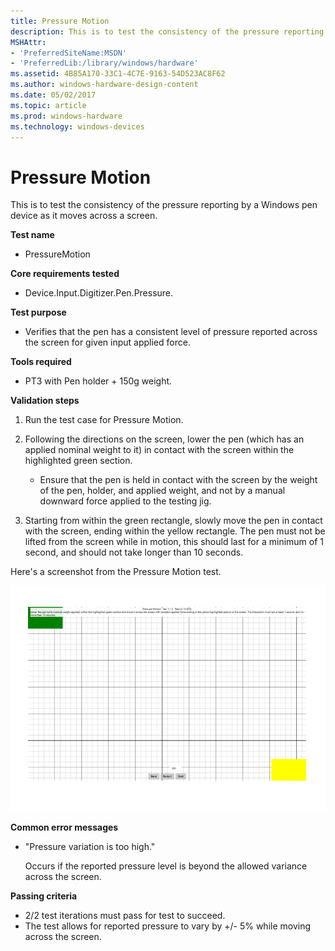 ```yaml
---
title: Pressure Motion
description: This is to test the consistency of the pressure reporting by a Windows pen device as it moves across a screen.
MSHAttr:
- 'PreferredSiteName:MSDN'
- 'PreferredLib:/library/windows/hardware'
ms.assetid: 4B85A170-33C1-4C7E-9163-54D523AC8F62
ms.author: windows-hardware-design-content
ms.date: 05/02/2017
ms.topic: article
ms.prod: windows-hardware
ms.technology: windows-devices
---
```


# Pressure Motion


This is to test the consistency of the pressure reporting by a Windows pen device as it moves across a screen.

**Test name**

-   PressureMotion

**Core requirements tested**

-   Device.Input.Digitizer.Pen.Pressure.

**Test purpose**

-   Verifies that the pen has a consistent level of pressure reported across the screen for given input applied force.

**Tools required**

-   PT3 with Pen holder + 150g weight.

**Validation steps**

1. Run the test case for Pressure Motion.

2. Following the directions on the screen, lower the pen (which has an applied nominal weight to it) in contact with the screen within the highlighted green section.

   -   Ensure that the pen is held in contact with the screen by the weight of the pen, holder, and applied weight, and not by a manual downward force applied to the testing jig.

3. Starting from within the green rectangle, slowly move the pen in contact with the screen, ending within the yellow rectangle. The pen must not be lifted from the screen while in motion, this should last for a minimum of 1 second, and should not take longer than 10 seconds.

Here's a screenshot from the Pressure Motion test.

![screenshot from the pressure motion test for a windows pen device.](../images/pen-test-pressmotion.png)

**Common error messages**

-   "Pressure variation is too high."

    Occurs if the reported pressure level is beyond the allowed variance across the screen.

**Passing criteria**

-   2/2 test iterations must pass for test to succeed.
-   The test allows for reported pressure to vary by +/- 5% while moving across the screen.
